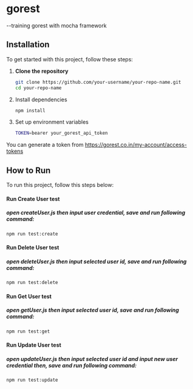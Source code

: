 # gorest
--training gorest with mocha framework
## Installation

To get started with this project, follow these steps:

1. **Clone the repository**

   ```bash
   git clone https://github.com/your-username/your-repo-name.git
   cd your-repo-name
   
2. Install dependencies
   ```bash
   npm install
   
3. Set up environment variables
   ```bash
   TOKEN=bearer your_gorest_api_token
You can generate a token from https://gorest.co.in/my-account/access-tokens


## How to Run

To run this project, follow this steps below:

#### Run Create User test
##### open createUser.js then input user credential, save and run following command:
```bash
npm run test:create
```

#### Run Delete User test
##### open deleteUser.js then input selected user id, save and run following command:
```bash
npm run test:delete
```
#### Run Get User test
##### open getUser.js then input selected user id, save and run following command:
```bash
npm run test:get
```
#### Run Update User test
##### open updateUser.js then input selected user id and input new user credential then, save and run following command:
```bash
npm run test:update
```


